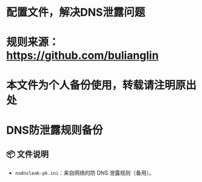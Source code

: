 # 配置文件，解决DNS泄露问题
# 规则来源：https://github.com/bulianglin
# 本文件为个人备份使用，转载请注明原出处
# DNS防泄露规则备份

## 📦 文件说明

- `nodnsleak-pk.ini`：来自网络的防 DNS 泄露规则（备用）。
